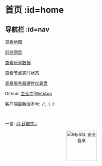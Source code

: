 # 首页 :id=home

## 导航栏 :id=nav <!-- {docsify-ignore} -->

[查看地图](http://map.heigeyuancz.com:55556)

[前往网盘](https://pan.heigeyuan.com)

[查看玩家数据](http://plan.heigeyuancz.com)

[查看节点实时状态](https://jk.heigeyuan.com)

[查看服务器硬件仪表盘](https://ward.heigeyuan.com)

Github: [主仓库](https://github.com/qiaoshouzi/HeiGeYuan-General-Warehouse)|[WebApp](https://github.com/qiaoshouzi/heigeyuanWebApp)

客户端最新版本号: `V1.1.0`

<br>
<p id="hitokoto">一言: <a href="#/Home" id="hitokoto_text" target="blank">:D 获取中~</a></p>
<div title="MySSL 安全签章" id="myssl_seal" onclick="window.open('https://myssl.com/seal/detail?domain=www.heigeyuan.com','MySSL安全签章','height=800,width=470,top=0,right=0,toolbar=no,menubar=no,scrollbars=no,resizable=no,location=no,status=no')" style="text-align: center"><img src="https://sealres.myssl.com/seal/img/1x/seal.svg?domain=www.heigeyuan.com" alt="MySSL 安全签章" style="width: 100px; height: auto; cursor: pointer"></div>